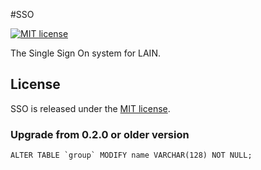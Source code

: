 #SSO

[![MIT license](https://img.shields.io/github/license/mashape/apistatus.svg)](https://opensource.org/licenses/MIT)

The Single Sign On system for LAIN. 

## License
SSO is released under the [MIT license](https://github.com/laincloud/sso/blob/master/LICENSE).

### Upgrade from 0.2.0 or older version
```
ALTER TABLE `group` MODIFY name VARCHAR(128) NOT NULL;
```

